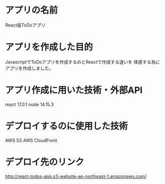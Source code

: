 # アプリの名前
React版ToDoアプリ

# アプリを作成した目的
JavascriptでToDoアプリを作成するのとReactで作成する違いを
体感する為にアプリを作成しました。

# アプリ作成に用いた技術・外部API
react   17.0.1
node   14.15.3

# デプロイするのに使用した技術
AWS S3
AWS CloudFront

# デプロイ先のリンク
http://react-todos-app.s3-website-ap-northeast-1.amazonaws.com/
